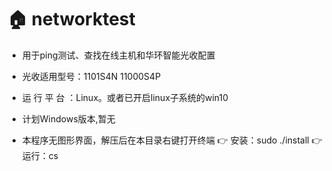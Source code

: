 
🏠 networktest
=========================

* 用于ping测试、查找在线主机和华环智能光收配置
* 光收适用型号：1101S4N 11000S4P
* 运 行 平 台 ：Linux。或者已开启linux子系统的win10
* 计划Windows版本,暂无

* 本程序无图形界面，解压后在本目录右键打开终端
    👉 安装：sudo ./install
    👉 运行：cs
